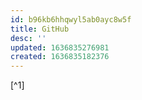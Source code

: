 ```yaml
---
id: b96kb6hhqwyl5ab0ayc8w5f
title: GitHub
desc: ''
updated: 1636835276981
created: 1636835182376
---
```



[^1]